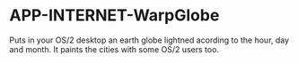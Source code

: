 APP-INTERNET-WarpGlobe
======================

 Puts in your OS/2 desktop an earth globe lightned acording to the hour, day and month. It paints the cities with some OS/2 users too.
